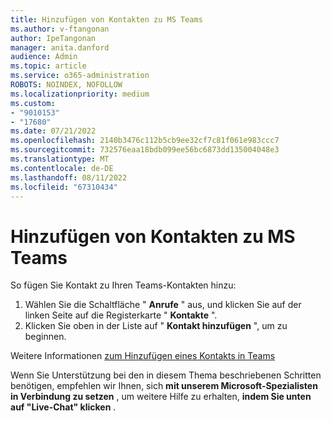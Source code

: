 ```yaml
---
title: Hinzufügen von Kontakten zu MS Teams
ms.author: v-ftangonan
author: IpeTangonan
manager: anita.danford
audience: Admin
ms.topic: article
ms.service: o365-administration
ROBOTS: NOINDEX, NOFOLLOW
ms.localizationpriority: medium
ms.custom:
- "9010153"
- "17680"
ms.date: 07/21/2022
ms.openlocfilehash: 2140b3476c112b5cb9ee32cf7c81f061e983ccc7
ms.sourcegitcommit: 732576eaa18bdb099ee56bc6873dd135004048e3
ms.translationtype: MT
ms.contentlocale: de-DE
ms.lasthandoff: 08/11/2022
ms.locfileid: "67310434"
---
```

# <a name="add-contacts-to-ms-teams"></a>Hinzufügen von Kontakten zu MS Teams

So fügen Sie Kontakt zu Ihren Teams-Kontakten hinzu:

1. Wählen Sie die Schaltfläche " **Anrufe** " aus, und klicken Sie auf der linken Seite auf die Registerkarte " **Kontakte** ". 
2. Klicken Sie oben in der Liste auf " **Kontakt hinzufügen** ", um zu beginnen.

Weitere Informationen [zum Hinzufügen eines Kontakts in Teams](https://support.microsoft.com/office/view-or-add-contacts-in-teams-4828b70a-0194-4272-9895-cfa9468273cf)

Wenn Sie Unterstützung bei den in diesem Thema beschriebenen Schritten benötigen, empfehlen wir Ihnen, sich **mit unserem Microsoft-Spezialisten in Verbindung zu setzen** , um weitere Hilfe zu erhalten, **indem Sie unten auf "Live-Chat" klicken** .